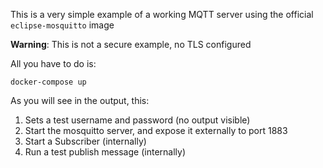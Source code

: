 This is a very simple example of a working MQTT server using the official `eclipse-mosquitto` image

**Warning**: This is not a secure example, no TLS configured

All you have to do is:

```
docker-compose up
```

As you will see in the output, this:

1. Sets a test username and password (no output visible)
2. Start the mosquitto server, and expose it externally to port 1883
3. Start a Subscriber (internally)
4. Run a test publish message (internally)
